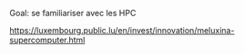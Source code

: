 Goal: se familiariser avec les HPC 



https://luxembourg.public.lu/en/invest/innovation/meluxina-supercomputer.html
